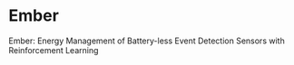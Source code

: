 # Ember
Ember: Energy Management of Battery-less Event Detection Sensors with Reinforcement Learning
